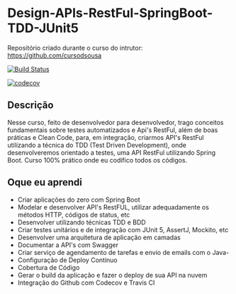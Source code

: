 # Design-APIs-RestFul-SpringBoot-TDD-JUnit5
Repositório criado durante o curso do intrutor: https://github.com/cursodsousa  

[![Build Status](https://travis-ci.com/DavidChavess/Design-APIs-RestFul-SpringBoot-TDD-JUnit5.svg?branch=master)](https://travis-ci.com/DavidChavess/Design-APIs-RestFul-SpringBoot-TDD-JUnit5)

[![codecov](https://codecov.io/gh/DavidChavess/Design-APIs-RestFul-SpringBoot-TDD-JUnit5/branch/master/graph/badge.svg)](https://codecov.io/gh/DavidChavess/Design-APIs-RestFul-SpringBoot-TDD-JUnit5)


## Descrição

Nesse curso, feito de desenvolvedor para desenvolvedor, trago conceitos fundamentais sobre testes automatizados e Api's RestFul,  além de boas práticas e Clean Code, para, em integração, criarmos API's RestFul utilizando a técnica do TDD (Test Driven Development), onde desenvolveremos orientado a testes, uma API RestFul utilizando Spring Boot. Curso 100% prático onde eu codifico todos os códigos.

## Oque eu aprendi 
- Criar aplicações do zero com Spring Boot
- Modelar e desenvolver API's RestFUL, utilizar adequadamente os métodos HTTP, códigos de status, etc
- Desenvolver utilizando técnicas TDD e BDD
- Criar testes unitários e de integração com JUnit 5, AssertJ, Mockito, etc
- Desenvolver uma arquitetura de aplicação em camadas
- Documentar a API's com Swagger
- Criar serviço de agendamento de tarefas e envio de emails com o Java-
- Configuração de Deploy Contínuo
- Cobertura de Código
- Gerar o build da aplicação e fazer o deploy de sua API na nuvem
- Integração do Github com Codecov e Travis CI
